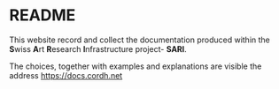 #  README

 This website record and collect the documentation produced within the **S**wiss **A**rt **R**esearch **I**nfrastructure project- **SARI**.

The choices, together with examples and explanations are visible the address https://docs.cordh.net



